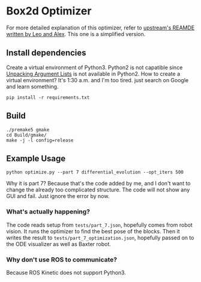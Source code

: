 # Box2d Optimizer

For more detailed explanation of this optimizer, refer to [upstream's REAMDE written by Leo and Alex](https://github.com/leonidk/Box2D/blob/master/README.md). This one is a simplified version.

## Install dependencies

Create a virtual environment of Python3. Python2 is not capatible since [Unpacking Argument Lists](https://docs.python.org/3/tutorial/controlflow.html#unpacking-argument-lists) is not available in Python2. How to create a virtual environment? It's 1:30 a.m. and I'm too tired. just search on Google and learn something.

```
pip install -r requirements.txt
```

## Build
```
./premake5 gmake
cd Build/gmake/
make -j -l config=release
```

## Example Usage

```
python optimize.py --part 7 differential_evolution --opt_iters 500
```
Why it is part 7? Because that's the code added by me, and I don't want to change the already too complicated structure. The code will not show any GUI and fail. Just ignore the error by now.

### What's actually happening?

The code reads setup from `tests/part_7.json`, hopefully comes from robot vision. It runs the optimizer to find the best pose of the blocks. Then it writes the result to `tests/part_7_optimization.json`, hopefully passed on to the ODE visualizer as well as Baxter robot.

### Why don't use ROS to communicate?

Because ROS Kinetic does not support Python3.
